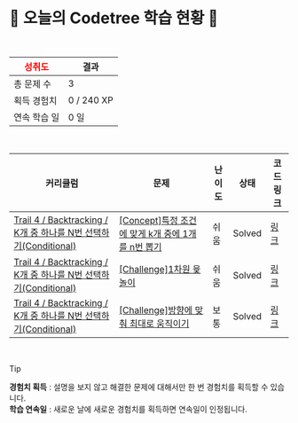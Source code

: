 # 🌲 오늘의 Codetree 학습 현황 🌲

<br />

| <span style="color:red;display:block;text-align:center;"> **성취도**</span> | 결과 |
|---|---|
| 총 문제 수 | 3 |
| 획득 경험치 | 0 / 240 XP |
| 연속 학습 일 | 0 일 |

<br />

|커리큘럼|문제|난이도|상태|코드 링크|
|---|---|---|---|---|
|[Trail 4 / Backtracking / K개 중 하나를 N번 선택하기(Conditional)](https://https://en.codetree.ai/trail-info/intermediate-low/)|[[Concept]특정 조건에 맞게 k개 중에 1개를 n번 뽑기](https://https://en.codetree.ai/trails/complete/curated-cards/intro-n-permutations-of-k-with-repetition-under-constraint/)|쉬움|Solved|[링크](https://github.com/cheimbus/codetree-TILs/blob/main/250110/%ED%8A%B9%EC%A0%95%20%EC%A1%B0%EA%B1%B4%EC%97%90%20%EB%A7%9E%EA%B2%8C%20k%EA%B0%9C%20%EC%A4%91%EC%97%90%201%EA%B0%9C%EB%A5%BC%20n%EB%B2%88%20%EB%BD%91%EA%B8%B0/n-permutations-of-k-with-repetition-under-constraint.java)|
|[Trail 4 / Backtracking / K개 중 하나를 N번 선택하기(Conditional)](https://https://en.codetree.ai/trail-info/intermediate-low/)|[[Challenge]1차원 윷놀이](https://https://en.codetree.ai/trails/complete/curated-cards/challenge-yutnori-1d/)|쉬움|Solved|[링크](https://github.com/cheimbus/codetree-TILs/blob/main/250110/1%EC%B0%A8%EC%9B%90%20%EC%9C%B7%EB%86%80%EC%9D%B4/yutnori-1d.java)|
|[Trail 4 / Backtracking / K개 중 하나를 N번 선택하기(Conditional)](https://https://en.codetree.ai/trail-info/intermediate-low/)|[[Challenge]방향에 맞춰 최대로 움직이기](https://https://en.codetree.ai/trails/complete/curated-cards/challenge-max-movements-with-direction/)|보통|Solved|[링크](https://github.com/cheimbus/codetree-TILs/blob/main/250110/%EB%B0%A9%ED%96%A5%EC%97%90%20%EB%A7%9E%EC%B6%B0%20%EC%B5%9C%EB%8C%80%EB%A1%9C%20%EC%9B%80%EC%A7%81%EC%9D%B4%EA%B8%B0/max-movements-with-direction.java)|


<br />

> [!TIP]
> **경험치 획득** : 설명을 보지 않고 해결한 문제에 대해서만 한 번 경험치를 획득할 수 있습니다.  
> **학습 연속일** : 새로운 날에 새로운 경험치를 획득하면 연속일이 인정됩니다.

